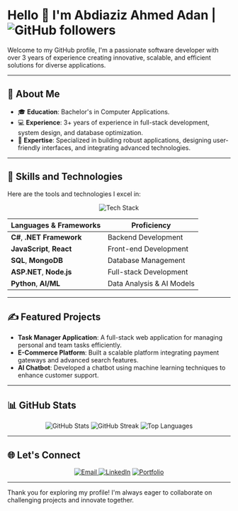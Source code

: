 # Hello 👋 I'm Abdiaziz Ahmed Adan | <img src="https://img.shields.io/github/followers/abdiaziz2112?style=social" alt="GitHub followers"/>


Welcome to my GitHub profile, I'm a passionate software developer with over 3 years of experience creating innovative, scalable, and efficient solutions for diverse applications.


---

## 🌟 About Me

- 🎓 **Education**: Bachelor's in Computer Applications.
- 💻 **Experience**: 3+ years of experience in full-stack development, system design, and database optimization.
- 🌱 **Expertise**: Specialized in building robust applications, designing user-friendly interfaces, and integrating advanced technologies.

---

## 🚀 Skills and Technologies

Here are the tools and technologies I excel in:

<div align="center">
  <img src="https://skillicons.dev/icons?i=figma,html,css,cs,dotnet,python,js,mongodb,express,react,nodejs" alt="Tech Stack"/>
</div>


| **Languages & Frameworks** | **Proficiency**           |
|----------------------------|---------------------------|
| **C#**, **.NET Framework** | Backend Development       |
| **JavaScript**, **React**  | Front-end Development     |
| **SQL**, **MongoDB**       | Database Management       |
| **ASP.NET**, **Node.js**   | Full-stack Development    |
| **Python**, **AI/ML**      | Data Analysis & AI Models |

---

## ✍️ Featured Projects

- **Task Manager Application**: A full-stack web application for managing personal and team tasks efficiently.
- **E-Commerce Platform**: Built a scalable platform integrating payment gateways and advanced search features.
- **AI Chatbot**: Developed a chatbot using machine learning techniques to enhance customer support.

---

## 📊 GitHub Stats

<div align="center">
  <img src="https://github-readme-stats.vercel.app/api?username=abdiaziz2112&show_icons=true&theme=radical" alt="GitHub Stats"/>
  <img src="https://github-readme-streak-stats.herokuapp.com/?user=abdiaziz2112&theme=radical" alt="GitHub Streak"/>
  <img src="https://github-readme-stats.vercel.app/api/top-langs/?username=abdiaziz2112&layout=compact&theme=radical" alt="Top Languages"/>
</div>

---

## 🌐 Let's Connect

<div align="center">
  <a href="mailto:maashaasr@gmail.com">
  <img src="https://img.shields.io/badge/Email-D14836?style=for-the-badge&logo=gmail&logoColor=white" alt="Email">
</a>
  <a href="https://www.linkedin.com/in/abdi-aziz-a-86a9871b4?utm_source=share&utm_campaign=share_via&utm_content=profile&utm_medium=android_app"><img src="https://img.shields.io/badge/LinkedIn-0077B5?style=for-the-badge&logo=linkedin&logoColor=white" alt="LinkedIn"></a>
  <a href="https://abdiaziz.netlify.app"><img src="https://img.shields.io/badge/Portfolio-000000?style=for-the-badge&logo=githubpages&logoColor=white" alt="Portfolio"></a>
</div>

---

Thank you for exploring my profile! I'm always eager to collaborate on challenging projects and innovate together.

